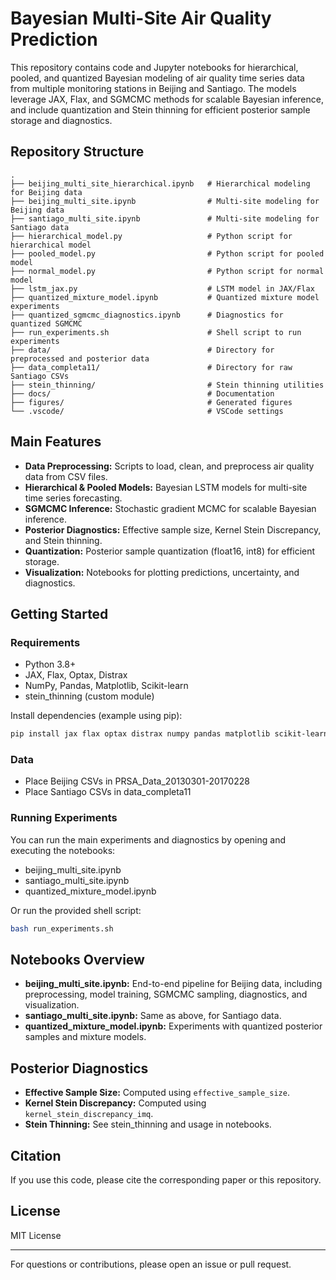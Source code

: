 # Bayesian Multi-Site Air Quality Prediction

This repository contains code and Jupyter notebooks for hierarchical, pooled, and quantized Bayesian modeling of air quality time series data from multiple monitoring stations in Beijing and Santiago. The models leverage JAX, Flax, and SGMCMC methods for scalable Bayesian inference, and include quantization and Stein thinning for efficient posterior sample storage and diagnostics.

## Repository Structure

```
.
├── beijing_multi_site_hierarchical.ipynb   # Hierarchical modeling for Beijing data
├── beijing_multi_site.ipynb                # Multi-site modeling for Beijing data
├── santiago_multi_site.ipynb               # Multi-site modeling for Santiago data
├── hierarchical_model.py                   # Python script for hierarchical model
├── pooled_model.py                         # Python script for pooled model
├── normal_model.py                         # Python script for normal model
├── lstm_jax.py                             # LSTM model in JAX/Flax
├── quantized_mixture_model.ipynb           # Quantized mixture model experiments
├── quantized_sgmcmc_diagnostics.ipynb      # Diagnostics for quantized SGMCMC
├── run_experiments.sh                      # Shell script to run experiments
├── data/                                   # Directory for preprocessed and posterior data
├── data_completa11/                        # Directory for raw Santiago CSVs
├── stein_thinning/                         # Stein thinning utilities
├── docs/                                   # Documentation
├── figures/                                # Generated figures
└── .vscode/                                # VSCode settings
```

## Main Features

- **Data Preprocessing:** Scripts to load, clean, and preprocess air quality data from CSV files.
- **Hierarchical & Pooled Models:** Bayesian LSTM models for multi-site time series forecasting.
- **SGMCMC Inference:** Stochastic gradient MCMC for scalable Bayesian inference.
- **Posterior Diagnostics:** Effective sample size, Kernel Stein Discrepancy, and Stein thinning.
- **Quantization:** Posterior sample quantization (float16, int8) for efficient storage.
- **Visualization:** Notebooks for plotting predictions, uncertainty, and diagnostics.

## Getting Started

### Requirements

- Python 3.8+
- JAX, Flax, Optax, Distrax
- NumPy, Pandas, Matplotlib, Scikit-learn
- stein_thinning (custom module)

Install dependencies (example using pip):

```sh
pip install jax flax optax distrax numpy pandas matplotlib scikit-learn
```

### Data

- Place Beijing CSVs in PRSA_Data_20130301-20170228
- Place Santiago CSVs in data_completa11

### Running Experiments

You can run the main experiments and diagnostics by opening and executing the notebooks:

- beijing_multi_site.ipynb
- santiago_multi_site.ipynb
- quantized_mixture_model.ipynb

Or run the provided shell script:

```sh
bash run_experiments.sh
```

## Notebooks Overview

- **beijing_multi_site.ipynb:** End-to-end pipeline for Beijing data, including preprocessing, model training, SGMCMC sampling, diagnostics, and visualization.
- **santiago_multi_site.ipynb:** Same as above, for Santiago data.
- **quantized_mixture_model.ipynb:** Experiments with quantized posterior samples and mixture models.

## Posterior Diagnostics

- **Effective Sample Size:** Computed using `effective_sample_size`.
- **Kernel Stein Discrepancy:** Computed using `kernel_stein_discrepancy_imq`.
- **Stein Thinning:** See stein_thinning and usage in notebooks.

## Citation

If you use this code, please cite the corresponding paper or this repository.

## License

MIT License

---

For questions or contributions, please open an issue or pull request.